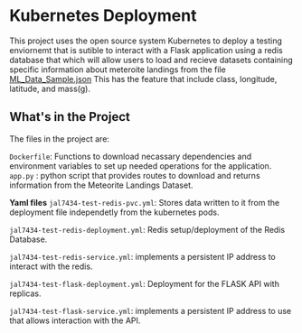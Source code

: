<h1> Kubernetes Deployment </h1>
This project uses the open source system Kubernetes to deploy a testing enviornemt that is sutible to interact with a Flask application using a redis database that which will allow users to load and recieve datasets containing specific information about meteroite landings from the file 
<a href="https://raw.githubusercontent.com/wjallen/coe332-sample-data/main/ML_Data_Sample.json">ML_Data_Sample.json</a> This has the feature that include class, longitude, latitude, and mass(g).
<h2> What's in the Project </h2>
The files in the project are:

```Dockerfile```: Functions to download necassary dependencies and environment variables to set up needed operations for the application.
```app.py``` : python script that provides routes to download and returns information from the Meteorite Landings Dataset.

**Yaml files**
```jal7434-test-redis-pvc.yml```: Stores data written to it from the deployment file independetly from the kubernetes pods.

```jal7434-test-redis-deployment.yml```: Redis setup/deployment of the Redis Database.

```jal7434-test-redis-service.yml```: implements a persistent IP address to interact with the redis.

```jal7434-test-flask-deployment.yml```: Deployment for the FLASK API with replicas.

```jal7434-test-flask-service.yml```: implements a persistent IP address to use that allows interaction with the API.
